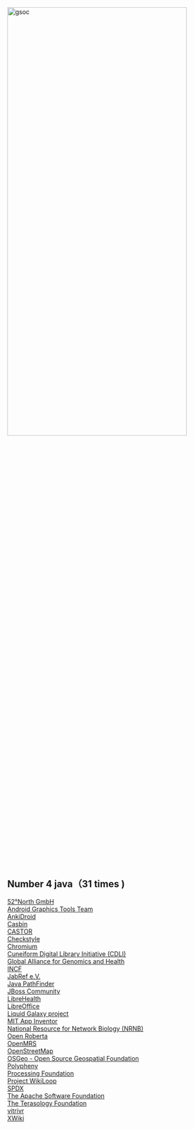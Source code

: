<img width="90%"  height="50%" alt="gsoc" src="https://user-images.githubusercontent.com/37730787/148780222-ccf1cd3f-0015-4c87-830d-80be55a444db.png">

## Number 4 java（31 times )

[52°North GmbH](https://summerofcode.withgoogle.com/archive/2021/organizations/5129526253715456)<br>
[Android Graphics Tools Team](https://summerofcode.withgoogle.com/archive/2021/organizations/5995132419047424)<br>
[AnkiDroid](https://summerofcode.withgoogle.com/archive/2021/organizations/5687189203058688)<br>
[Casbin](https://summerofcode.withgoogle.com/archive/2021/organizations/6199282348064768)<br>
[CASTOR](https://summerofcode.withgoogle.com/archive/2021/organizations/6291016608382976)<br>
[Checkstyle](https://summerofcode.withgoogle.com/archive/2021/organizations/4766383010742272)<br>
[Chromium](https://summerofcode.withgoogle.com/archive/2021/organizations/4857406487527424)<br>
[Cuneiform Digital Library Initiative (CDLI)](https://summerofcode.withgoogle.com/archive/2021/organizations/5679162177617920)<br>
[Global Alliance for Genomics and Health](https://summerofcode.withgoogle.com/archive/2021/organizations/4716668999172096)<br>
[INCF](https://summerofcode.withgoogle.com/archive/2021/organizations/6330511550578688)<br>
[JabRef e.V.](https://summerofcode.withgoogle.com/archive/2021/organizations/5760795715043328)<br>
[Java PathFinder](https://summerofcode.withgoogle.com/archive/2021/organizations/5712237452328960)<br>
[JBoss Community](https://summerofcode.withgoogle.com/archive/2021/organizations/5722851356704768)<br>
[LibreHealth](https://summerofcode.withgoogle.com/archive/2021/organizations/6009541631672320)<br>
[LibreOffice](https://summerofcode.withgoogle.com/archive/2021/organizations/4920197969870848)<br>
[Liquid Galaxy project](https://summerofcode.withgoogle.com/archive/2021/organizations/5964067927228416)<br>
[MIT App Inventor](https://summerofcode.withgoogle.com/archive/2021/organizations/5354857417932800)<br>
[National Resource for Network Biology (NRNB)](https://summerofcode.withgoogle.com/archive/2021/organizations/4898028657311744)<br>
[Open Roberta](https://summerofcode.withgoogle.com/archive/2021/organizations/6381326080409600)<br>
[OpenMRS](https://summerofcode.withgoogle.com/archive/2021/organizations/5663972321132544)<br>
[OpenStreetMap](https://summerofcode.withgoogle.com/archive/2021/organizations/5165116701540352)<br>
[OSGeo - Open Source Geospatial Foundation](https://summerofcode.withgoogle.com/archive/2021/organizations/5115040503431168)<br>
[Polypheny](https://summerofcode.withgoogle.com/archive/2021/organizations/5697965007568896)<br>
[Processing Foundation](https://summerofcode.withgoogle.com/archive/2021/organizations/4923136667025408)<br>
[Project WikiLoop](https://summerofcode.withgoogle.com/archive/2021/organizations/5935335233552384)<br>
[SPDX](https://summerofcode.withgoogle.com/archive/2021/organizations/4886205283434496)<br>
[The Apache Software Foundation](https://summerofcode.withgoogle.com/archive/2021/organizations/5149287498907648)<br>
[The Terasology Foundation](https://summerofcode.withgoogle.com/archive/2021/organizations/4867306789797888)<br>
[vitrivr](https://summerofcode.withgoogle.com/archive/2021/organizations/5714570659758080)<br>
[XWiki](https://summerofcode.withgoogle.com/archive/2021/organizations/5665151457427456)<br>
<br>
